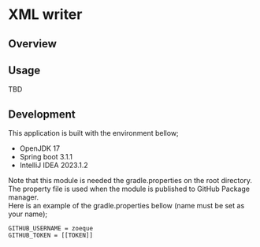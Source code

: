 # XML writer
## Overview

## Usage
TBD

## Development
This application is built with the environment bellow;

- OpenJDK 17
- Spring boot 3.1.1
- IntelliJ IDEA 2023.1.2

Note that this module is needed the gradle.properties on the root directory.
The property file is used when the module is published to GitHub Package manager.  
Here is an example of the gradle.properties bellow (name must be set as your name);

```properties
GITHUB_USERNAME = zoeque
GITHUB_TOKEN = [[TOKEN]]
```


